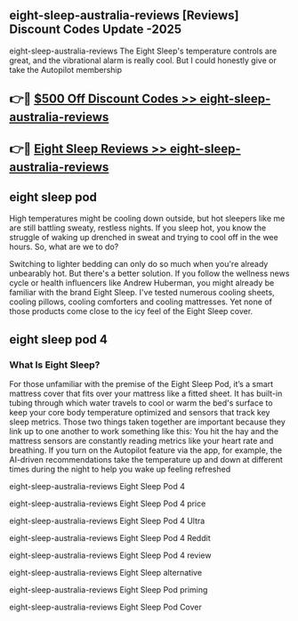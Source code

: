 ## eight-sleep-australia-reviews [Reviews​] Discount Codes Update -2025

eight-sleep-australia-reviews The Eight Sleep's temperature controls are great, and the vibrational alarm is really cool. But I could honestly give or take the Autopilot membership

## 👉🔴 [$500 Off Discount Codes >> eight-sleep-australia-reviews](http://download.freeplayer.one?title=eight-sleep-australia-reviews&ref=18-ES)

## 👉🔴 [Eight Sleep Reviews >> eight-sleep-australia-reviews](http://download.freeplayer.one?title=eight-sleep-australia-reviews&ref=18-ES)

## eight sleep pod

High temperatures might be cooling down outside, but hot sleepers like me are still battling sweaty, restless nights. If you sleep hot, you know the struggle of waking up drenched in sweat and trying to cool off in the wee hours. So, what are we to do?

Switching to lighter bedding can only do so much when you're already unbearably hot. But there's a better solution. If you follow the wellness news cycle or health influencers like Andrew Huberman, you might already be familiar with the brand Eight Sleep. I've tested numerous cooling sheets, cooling pillows, cooling comforters and cooling mattresses. Yet none of those products come close to the icy feel of the Eight Sleep cover.

## eight sleep pod 4

### What Is Eight Sleep?

For those unfamiliar with the premise of the Eight Sleep Pod, it’s a smart mattress cover that fits over your mattress like a fitted sheet. It has built-in tubing through which water travels to cool or warm the bed's surface to keep your core body temperature optimized and sensors that track key sleep metrics. Those two things taken together are important because they link up to one another to work something like this: You hit the hay and the mattress sensors are constantly reading metrics like your heart rate and breathing. If you turn on the Autopilot feature via the app, for example, the AI-driven recommendations take the temperature up and down at different times during the night to help you wake up feeling refreshed

eight-sleep-australia-reviews Eight Sleep Pod 4

eight-sleep-australia-reviews Eight Sleep Pod 4 price

eight-sleep-australia-reviews Eight Sleep Pod 4 Ultra

eight-sleep-australia-reviews Eight Sleep Pod 4 Reddit

eight-sleep-australia-reviews Eight Sleep Pod 4 review

eight-sleep-australia-reviews Eight Sleep alternative

eight-sleep-australia-reviews Eight Sleep Pod priming

eight-sleep-australia-reviews Eight Sleep Pod Cover